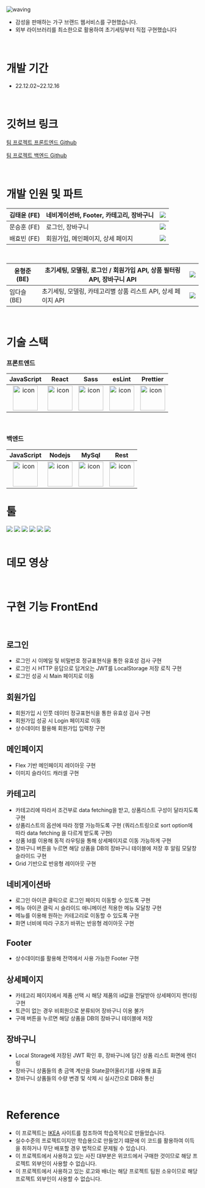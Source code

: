 ![waving](https://capsule-render.vercel.app/api?type=waving&height=200&fontAlignY=40&text=weKea&color=gradient)

- 감성을 판매하는 가구 브랜드 웹서비스를 구현했습니다.
- 외부 라이브러리를 최소한으로 활용하여 초기세팅부터 직접 구현했습니다
</br>

# 개발 기간

- 22.12.02~22.12.16
</br>

# 깃허브 링크

[팀 프로젝트 프론트엔드 Github](https://github.com/wecode-bootcamp-korea/40-1st-weKea-frontend)

[팀 프로젝트 백엔드 Github](https://github.com/wecode-bootcamp-korea/40-1st-weKea-backend)

</br>

# 개발 인원 및 파트

| 김태윤 (FE) | 네비게이션바, Footer, 카테고리, 장바구니 | <a href="https://github.com/Taeyooooon"><img src="https://img.shields.io/badge/GitHub-black?style=flat&logo=GitHub&logoColor=white"/></a> |
| --- | --- | --- |
| 문승훈 (FE) | 로그인, 장바구니 | <a href="https://github.com/Moonseunghun"><img src="https://img.shields.io/badge/GitHub-black?style=flat&logo=GitHub&logoColor=white"/></a> |
| 배효빈 (FE) | 회원가입, 메인페이지, 상세 페이지 |  <a href="https://github.com/HyobinBae"><img src="https://img.shields.io/badge/GitHub-black?style=flat&logo=GitHub&logoColor=white"/></a> |

</br>

| 윤형준 (BE) | 초기세팅, 모델링, 로그인 / 회원가입 API, 상품 필터링 API, 장바구니 API | <a href="https://github.com/hysy9255"><img src="https://img.shields.io/badge/GitHub-black?style=flat&logo=GitHub&logoColor=white"/></a> |
| --- | --- | --- |
| 임다슬 (BE) | 초기세팅, 모델링, 카테고리별 상품 리스트 API, 상세 페이지 API | <a href="https://github.com/gkgkda"><img src="https://img.shields.io/badge/GitHub-black?style=flat&logo=GitHub&logoColor=white"/></a> |

</br>

# 기술 스택

### 프론트엔드

|JavaScript|React|Sass|esLint|Prettier|
| :--: | :--: | :--: | :--: | :--: |
| <img src="https://techstack-generator.vercel.app/js-icon.svg" alt="icon" width="65" height="65" /> | <img src="https://techstack-generator.vercel.app/react-icon.svg" alt="icon" width="65" height="65" /> | <img src="https://techstack-generator.vercel.app/sass-icon.svg" alt="icon" width="65" height="65" /></div> | <img src="https://techstack-generator.vercel.app/eslint-icon.svg" alt="icon" width="65" height="65" /> | <img src="https://techstack-generator.vercel.app/prettier-icon.svg" alt="icon" width="65" height="65" /> |


</br>

### 백엔드

|JavaScript|Nodejs|MySql|Rest|
| :--: | :--: | :--: | :--: |
| <img src="https://techstack-generator.vercel.app/js-icon.svg" alt="icon" width="65" height="65" /> | <img src="https://techstack-generator.vercel.app/nginx-icon.svg" alt="icon" width="65" height="65" /> | <img src="https://techstack-generator.vercel.app/mysql-icon.svg" alt="icon" width="65" height="65" /> | <img src="https://techstack-generator.vercel.app/restapi-icon.svg" alt="icon" width="65" height="65" /> |




# 툴

<div>
<img src="https://img.shields.io/badge/Git-orange?style=flat&logo=Git&logoColor=white"/>
<img src="https://img.shields.io/badge/GitHub-black?style=flat&logo=GitHub&logoColor=white"/>
<img src="https://img.shields.io/badge/Slack-D91D57?style=flat&logo=Slack&logoColor=white"/>
<img src="https://img.shields.io/badge/Trello-9cf?style=flat&logo=Trello&logoColor=white"/>
<img src="https://img.shields.io/badge/Notion-white?style=flat&logo=Notion&logoColor=black"/>
<img src="https://img.shields.io/badge/VSCode-blue?style=flat&logo=Visual Studio Code&logoColor=white"/>
</div>

</br>

# 데모 영상

</br>

# 구현 기능  FrontEnd

</br>

## 로그인
- 로그인 시 이메일 및 비밀번호 정규표현식을 통한 유효성 검사 구현
- 로그인 시 HTTP 응답으로 담겨오는 JWT를 LocalStorage 저장 로직 구현
- 로그인 성공 시 Main 페이지로 이동

## 회원가입
- 회원가입 시 인풋 데이터 정규표현식을 통한 유효성 검사 구현
- 회원가입 성공 시 Login 페이지로 이동
- 상수데이터 활용해 회원가입 입력창 구현

## 메인페이지
- Flex 기반 메인페이지 레이아웃 구현
- 이미지 슬라이드 캐러셀 구현

## 카테고리
- 카테고리에 따라서 조건부로 data fetching을 받고, 상품리스트 구성이 달라지도록 구현
- 상품리스트의 옵션에 따라 정렬 가능하도록 구현 (쿼리스트링으로 sort option에 따라 data fetching 을 다르게 받도록 구현)
- 상품 Id를 이용해 동적 라우팅을 통해 상세페이지로 이동 가능하게 구현
- 장바구니 버튼을 누르면 해당 상품을 DB의 장바구니 테이블에 저장 후 알림 모달창 슬라이드 구현
- Grid 기반으로 반응형 레이아웃 구현

## 네비게이션바
- 로그인 아이콘 클릭으로 로그인 페이지 이동할 수 있도록 구현
- 메뉴 아이콘 클릭 시 슬라이드 애니메이션 적용한 메뉴 모달창 구현
- 메뉴를 이용해 원하는 카테고리로 이동할 수 있도록 구현
- 화면 너비에 따라 구조가 바뀌는 반응형 레이아웃 구현

## Footer
- 상수데이터를 활용해 전역에서 사용 가능한 Footer 구현

## 상세페이지
- 카테고리 페이지에서 제품 선택 시 해당 제품의 id값을 전달받아 상세페이지 렌더링 구현
- 토큰이 없는 경우 비회원으로 분류되어 장바구니 이용 불가
- 구매 버튼을 누르면 해당 상품을 DB의 장바구니 테이블에 저장

## 장바구니
- Local Storage에 저장된 JWT 확인 후, 장바구니에 담긴 상품 리스트 화면에 렌더링
- 장바구니 상품들의 총 금액 계산을 State끌어올리기를 사용해 표출
- 장바구니 상품들의 수량 변경 및 삭제 시 실시간으로 DB와 통신

</br>

# Reference
- 이 프로젝트는 [IKEA](https://www.ikea.com/kr/ko/) 사이트를 참조하여 학습목적으로 만들었습니다.
- 실수수준의 프로젝트이지만 학습용으로 만들었기 떄문에 이 코드를 활용하여 이득을 취하거나 무단 배포할 경우 법적으로 문제될 수 있습니다.
- 이 프로젝트에서 사용하고 있는 사진 대부분은 위코드에서 구매한 것이므로 해당 프로젝트 외부인이 사용할 수 없습니다.
- 이 프로젝트에서 사용하고 있는 로고와 배너는 해당 프로젝트 팀원 소유이므로 해당 프로젝트 외부인이 사용할 수 없습니다.


